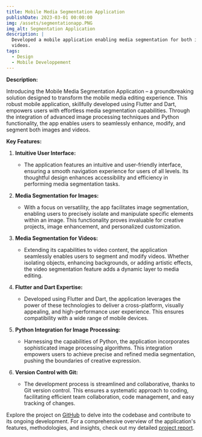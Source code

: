 ```yaml
---
title: Mobile Media Segmentation Application
publishDate: 2023-03-01 00:00:00
img: /assets/segmentationapp.PNG
img_alt: Segmentation Application
description: |
  Developed a mobile application enabling media segmentation for both images and
  videos.
tags:
  - Design
  - Mobile Developpement
---
```


**Description:**

Introducing the Mobile Media Segmentation Application – a groundbreaking solution designed to transform the mobile media editing experience. This robust mobile application, skillfully developed using Flutter and Dart, empowers users with effortless media segmentation capabilities. Through the integration of advanced image processing techniques and Python functionality, the app enables users to seamlessly enhance, modify, and segment both images and videos.

**Key Features:**

1. **Intuitive User Interface:**
   - The application features an intuitive and user-friendly interface, ensuring a smooth navigation experience for users of all levels. Its thoughtful design enhances accessibility and efficiency in performing media segmentation tasks.

2. **Media Segmentation for Images:**
   - With a focus on versatility, the app facilitates image segmentation, enabling users to precisely isolate and manipulate specific elements within an image. This functionality proves invaluable for creative projects, image enhancement, and personalized customization.

3. **Media Segmentation for Videos:**
   - Extending its capabilities to video content, the application seamlessly enables users to segment and modify videos. Whether isolating objects, enhancing backgrounds, or adding artistic effects, the video segmentation feature adds a dynamic layer to media editing.

4. **Flutter and Dart Expertise:**
   - Developed using Flutter and Dart, the application leverages the power of these technologies to deliver a cross-platform, visually appealing, and high-performance user experience. This ensures compatibility with a wide range of mobile devices.

5. **Python Integration for Image Processing:**
   - Harnessing the capabilities of Python, the application incorporates sophisticated image processing algorithms. This integration empowers users to achieve precise and refined media segmentation, pushing the boundaries of creative expression.

6. **Version Control with Git:**
   - The development process is streamlined and collaborative, thanks to Git version control. This ensures a systematic approach to coding, facilitating efficient team collaboration, code management, and easy tracking of changes.

Explore the project on [GitHub](https://github.com/KhaoulaIchou/segmentation_project) to delve into the codebase and contribute to its ongoing development. For a comprehensive overview of the application's features, methodologies, and insights, check out my detailed [project report](https://drive.google.com/file/d/1ptDtoy3iUWtNTuQ5ZWTKgCPPHWmi0kqP/view?usp=sharing). 